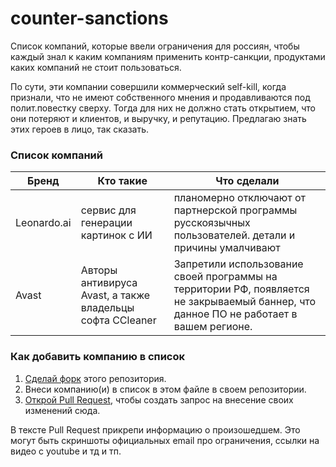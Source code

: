# counter-sanctions
Список компаний, которые ввели ограничения для россиян, чтобы каждый знал к каким компаниям применить контр-санкции, продуктами каких компаний не стоит пользоваться.

По сути, эти компании совершили коммерческий self-kill, когда признали, что не имеют собственного мнения и продавливаются под полит.повестку сверху. Тогда для них не должно стать открытием, что они потеряют и клиентов, и выручку, и репутацию. Предлагаю знать этих героев в лицо, так сказать.

### Список компаний

| Бренд | Кто такие | Что сделали |
|---|---|---|
| Leonardo.ai | сервис для генерации картинок с ИИ | планомерно отключают от партнерской программы русскоязычных пользователей. детали и причины умалчивают |
| Avast | Авторы антивируса Avast, а также владельцы софта CCleaner | Запретили использование своей программы на территории РФ, появляется не закрываемый баннер, что данное ПО не работает в вашем регионе. |

### Как добавить компанию в список

1. [Сделай форк](https://github.com/Sagleft/counter-sanctions/fork) этого репозитория.
2. Внеси компанию(и) в список в этом файле в своем репозитории.
3. [Открой Pull Request](https://github.com/Sagleft/counter-sanctions/compare), чтобы создать запрос на внесение своих изменений сюда.

В тексте Pull Request прикрепи информацию о произошедшем. Это могут быть скриншоты официальных email про ограничения, ссылки на видео с youtube и тд и тп.
